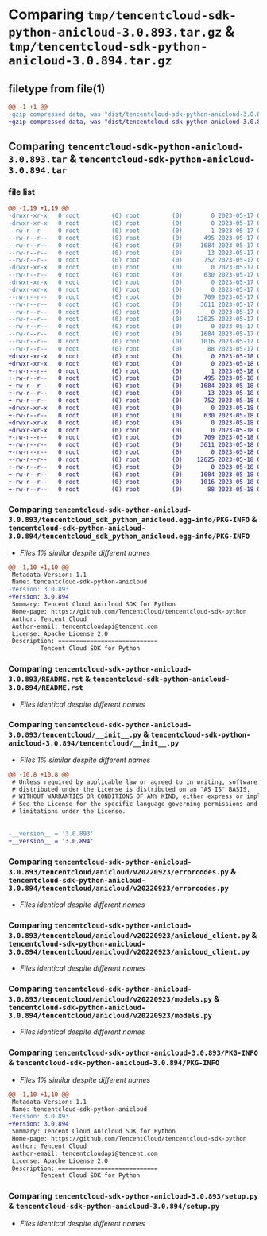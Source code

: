 # Comparing `tmp/tencentcloud-sdk-python-anicloud-3.0.893.tar.gz` & `tmp/tencentcloud-sdk-python-anicloud-3.0.894.tar.gz`

## filetype from file(1)

```diff
@@ -1 +1 @@
-gzip compressed data, was "dist/tencentcloud-sdk-python-anicloud-3.0.893.tar", last modified: Wed May 17 03:21:55 2023, max compression
+gzip compressed data, was "dist/tencentcloud-sdk-python-anicloud-3.0.894.tar", last modified: Thu May 18 00:15:09 2023, max compression
```

## Comparing `tencentcloud-sdk-python-anicloud-3.0.893.tar` & `tencentcloud-sdk-python-anicloud-3.0.894.tar`

### file list

```diff
@@ -1,19 +1,19 @@
-drwxr-xr-x   0 root         (0) root         (0)        0 2023-05-17 03:21:55.000000 tencentcloud-sdk-python-anicloud-3.0.893/
-drwxr-xr-x   0 root         (0) root         (0)        0 2023-05-17 03:21:55.000000 tencentcloud-sdk-python-anicloud-3.0.893/tencentcloud_sdk_python_anicloud.egg-info/
--rw-r--r--   0 root         (0) root         (0)        1 2023-05-17 03:21:55.000000 tencentcloud-sdk-python-anicloud-3.0.893/tencentcloud_sdk_python_anicloud.egg-info/dependency_links.txt
--rw-r--r--   0 root         (0) root         (0)      495 2023-05-17 03:21:55.000000 tencentcloud-sdk-python-anicloud-3.0.893/tencentcloud_sdk_python_anicloud.egg-info/SOURCES.txt
--rw-r--r--   0 root         (0) root         (0)     1684 2023-05-17 03:21:55.000000 tencentcloud-sdk-python-anicloud-3.0.893/tencentcloud_sdk_python_anicloud.egg-info/PKG-INFO
--rw-r--r--   0 root         (0) root         (0)       13 2023-05-17 03:21:55.000000 tencentcloud-sdk-python-anicloud-3.0.893/tencentcloud_sdk_python_anicloud.egg-info/top_level.txt
--rw-r--r--   0 root         (0) root         (0)      752 2023-05-17 03:21:55.000000 tencentcloud-sdk-python-anicloud-3.0.893/README.rst
-drwxr-xr-x   0 root         (0) root         (0)        0 2023-05-17 03:21:55.000000 tencentcloud-sdk-python-anicloud-3.0.893/tencentcloud/
--rw-r--r--   0 root         (0) root         (0)      630 2023-05-17 03:21:55.000000 tencentcloud-sdk-python-anicloud-3.0.893/tencentcloud/__init__.py
-drwxr-xr-x   0 root         (0) root         (0)        0 2023-05-17 03:21:55.000000 tencentcloud-sdk-python-anicloud-3.0.893/tencentcloud/anicloud/
-drwxr-xr-x   0 root         (0) root         (0)        0 2023-05-17 03:21:55.000000 tencentcloud-sdk-python-anicloud-3.0.893/tencentcloud/anicloud/v20220923/
--rw-r--r--   0 root         (0) root         (0)      709 2023-05-17 03:21:55.000000 tencentcloud-sdk-python-anicloud-3.0.893/tencentcloud/anicloud/v20220923/errorcodes.py
--rw-r--r--   0 root         (0) root         (0)     3611 2023-05-17 03:21:55.000000 tencentcloud-sdk-python-anicloud-3.0.893/tencentcloud/anicloud/v20220923/anicloud_client.py
--rw-r--r--   0 root         (0) root         (0)        0 2023-05-17 03:21:55.000000 tencentcloud-sdk-python-anicloud-3.0.893/tencentcloud/anicloud/v20220923/__init__.py
--rw-r--r--   0 root         (0) root         (0)    12625 2023-05-17 03:21:55.000000 tencentcloud-sdk-python-anicloud-3.0.893/tencentcloud/anicloud/v20220923/models.py
--rw-r--r--   0 root         (0) root         (0)        0 2023-05-17 03:21:55.000000 tencentcloud-sdk-python-anicloud-3.0.893/tencentcloud/anicloud/__init__.py
--rw-r--r--   0 root         (0) root         (0)     1684 2023-05-17 03:21:55.000000 tencentcloud-sdk-python-anicloud-3.0.893/PKG-INFO
--rw-r--r--   0 root         (0) root         (0)     1016 2023-05-17 03:21:55.000000 tencentcloud-sdk-python-anicloud-3.0.893/setup.py
--rw-r--r--   0 root         (0) root         (0)       88 2023-05-17 03:21:55.000000 tencentcloud-sdk-python-anicloud-3.0.893/setup.cfg
+drwxr-xr-x   0 root         (0) root         (0)        0 2023-05-18 00:15:09.000000 tencentcloud-sdk-python-anicloud-3.0.894/
+drwxr-xr-x   0 root         (0) root         (0)        0 2023-05-18 00:15:09.000000 tencentcloud-sdk-python-anicloud-3.0.894/tencentcloud_sdk_python_anicloud.egg-info/
+-rw-r--r--   0 root         (0) root         (0)        1 2023-05-18 00:15:09.000000 tencentcloud-sdk-python-anicloud-3.0.894/tencentcloud_sdk_python_anicloud.egg-info/dependency_links.txt
+-rw-r--r--   0 root         (0) root         (0)      495 2023-05-18 00:15:09.000000 tencentcloud-sdk-python-anicloud-3.0.894/tencentcloud_sdk_python_anicloud.egg-info/SOURCES.txt
+-rw-r--r--   0 root         (0) root         (0)     1684 2023-05-18 00:15:09.000000 tencentcloud-sdk-python-anicloud-3.0.894/tencentcloud_sdk_python_anicloud.egg-info/PKG-INFO
+-rw-r--r--   0 root         (0) root         (0)       13 2023-05-18 00:15:09.000000 tencentcloud-sdk-python-anicloud-3.0.894/tencentcloud_sdk_python_anicloud.egg-info/top_level.txt
+-rw-r--r--   0 root         (0) root         (0)      752 2023-05-18 00:15:09.000000 tencentcloud-sdk-python-anicloud-3.0.894/README.rst
+drwxr-xr-x   0 root         (0) root         (0)        0 2023-05-18 00:15:09.000000 tencentcloud-sdk-python-anicloud-3.0.894/tencentcloud/
+-rw-r--r--   0 root         (0) root         (0)      630 2023-05-18 00:15:09.000000 tencentcloud-sdk-python-anicloud-3.0.894/tencentcloud/__init__.py
+drwxr-xr-x   0 root         (0) root         (0)        0 2023-05-18 00:15:09.000000 tencentcloud-sdk-python-anicloud-3.0.894/tencentcloud/anicloud/
+drwxr-xr-x   0 root         (0) root         (0)        0 2023-05-18 00:15:09.000000 tencentcloud-sdk-python-anicloud-3.0.894/tencentcloud/anicloud/v20220923/
+-rw-r--r--   0 root         (0) root         (0)      709 2023-05-18 00:15:09.000000 tencentcloud-sdk-python-anicloud-3.0.894/tencentcloud/anicloud/v20220923/errorcodes.py
+-rw-r--r--   0 root         (0) root         (0)     3611 2023-05-18 00:15:09.000000 tencentcloud-sdk-python-anicloud-3.0.894/tencentcloud/anicloud/v20220923/anicloud_client.py
+-rw-r--r--   0 root         (0) root         (0)        0 2023-05-18 00:15:09.000000 tencentcloud-sdk-python-anicloud-3.0.894/tencentcloud/anicloud/v20220923/__init__.py
+-rw-r--r--   0 root         (0) root         (0)    12625 2023-05-18 00:15:09.000000 tencentcloud-sdk-python-anicloud-3.0.894/tencentcloud/anicloud/v20220923/models.py
+-rw-r--r--   0 root         (0) root         (0)        0 2023-05-18 00:15:09.000000 tencentcloud-sdk-python-anicloud-3.0.894/tencentcloud/anicloud/__init__.py
+-rw-r--r--   0 root         (0) root         (0)     1684 2023-05-18 00:15:09.000000 tencentcloud-sdk-python-anicloud-3.0.894/PKG-INFO
+-rw-r--r--   0 root         (0) root         (0)     1016 2023-05-18 00:15:09.000000 tencentcloud-sdk-python-anicloud-3.0.894/setup.py
+-rw-r--r--   0 root         (0) root         (0)       88 2023-05-18 00:15:09.000000 tencentcloud-sdk-python-anicloud-3.0.894/setup.cfg
```

### Comparing `tencentcloud-sdk-python-anicloud-3.0.893/tencentcloud_sdk_python_anicloud.egg-info/PKG-INFO` & `tencentcloud-sdk-python-anicloud-3.0.894/tencentcloud_sdk_python_anicloud.egg-info/PKG-INFO`

 * *Files 1% similar despite different names*

```diff
@@ -1,10 +1,10 @@
 Metadata-Version: 1.1
 Name: tencentcloud-sdk-python-anicloud
-Version: 3.0.893
+Version: 3.0.894
 Summary: Tencent Cloud Anicloud SDK for Python
 Home-page: https://github.com/TencentCloud/tencentcloud-sdk-python
 Author: Tencent Cloud
 Author-email: tencentcloudapi@tencent.com
 License: Apache License 2.0
 Description: ============================
         Tencent Cloud SDK for Python
```

### Comparing `tencentcloud-sdk-python-anicloud-3.0.893/README.rst` & `tencentcloud-sdk-python-anicloud-3.0.894/README.rst`

 * *Files identical despite different names*

### Comparing `tencentcloud-sdk-python-anicloud-3.0.893/tencentcloud/__init__.py` & `tencentcloud-sdk-python-anicloud-3.0.894/tencentcloud/__init__.py`

 * *Files 1% similar despite different names*

```diff
@@ -10,8 +10,8 @@
 # Unless required by applicable law or agreed to in writing, software
 # distributed under the License is distributed on an "AS IS" BASIS,
 # WITHOUT WARRANTIES OR CONDITIONS OF ANY KIND, either express or implied.
 # See the License for the specific language governing permissions and
 # limitations under the License.
 
 
-__version__ = '3.0.893'
+__version__ = '3.0.894'
```

### Comparing `tencentcloud-sdk-python-anicloud-3.0.893/tencentcloud/anicloud/v20220923/errorcodes.py` & `tencentcloud-sdk-python-anicloud-3.0.894/tencentcloud/anicloud/v20220923/errorcodes.py`

 * *Files identical despite different names*

### Comparing `tencentcloud-sdk-python-anicloud-3.0.893/tencentcloud/anicloud/v20220923/anicloud_client.py` & `tencentcloud-sdk-python-anicloud-3.0.894/tencentcloud/anicloud/v20220923/anicloud_client.py`

 * *Files identical despite different names*

### Comparing `tencentcloud-sdk-python-anicloud-3.0.893/tencentcloud/anicloud/v20220923/models.py` & `tencentcloud-sdk-python-anicloud-3.0.894/tencentcloud/anicloud/v20220923/models.py`

 * *Files identical despite different names*

### Comparing `tencentcloud-sdk-python-anicloud-3.0.893/PKG-INFO` & `tencentcloud-sdk-python-anicloud-3.0.894/PKG-INFO`

 * *Files 1% similar despite different names*

```diff
@@ -1,10 +1,10 @@
 Metadata-Version: 1.1
 Name: tencentcloud-sdk-python-anicloud
-Version: 3.0.893
+Version: 3.0.894
 Summary: Tencent Cloud Anicloud SDK for Python
 Home-page: https://github.com/TencentCloud/tencentcloud-sdk-python
 Author: Tencent Cloud
 Author-email: tencentcloudapi@tencent.com
 License: Apache License 2.0
 Description: ============================
         Tencent Cloud SDK for Python
```

### Comparing `tencentcloud-sdk-python-anicloud-3.0.893/setup.py` & `tencentcloud-sdk-python-anicloud-3.0.894/setup.py`

 * *Files identical despite different names*


